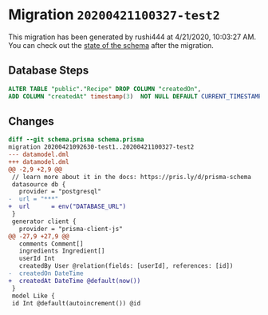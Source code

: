 # Migration `20200421100327-test2`

This migration has been generated by rushi444 at 4/21/2020, 10:03:27 AM.
You can check out the [state of the schema](./schema.prisma) after the migration.

## Database Steps

```sql
ALTER TABLE "public"."Recipe" DROP COLUMN "createdOn",
ADD COLUMN "createdAt" timestamp(3)  NOT NULL DEFAULT CURRENT_TIMESTAMP;
```

## Changes

```diff
diff --git schema.prisma schema.prisma
migration 20200421092630-test1..20200421100327-test2
--- datamodel.dml
+++ datamodel.dml
@@ -2,9 +2,9 @@
 // learn more about it in the docs: https://pris.ly/d/prisma-schema
 datasource db {
   provider = "postgresql"
-  url = "***"
+  url      = env("DATABASE_URL")
 }
 generator client {
   provider = "prisma-client-js"
@@ -27,9 +27,9 @@
   comments Comment[]
   ingredients Ingredient[]
   userId Int
   createdBy User @relation(fields: [userId], references: [id])
-  createdOn DateTime 
+  createdAt DateTime @default(now())
 }
 model Like {
 id Int @default(autoincrement()) @id
```


